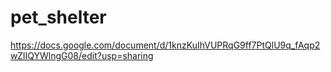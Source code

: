 # pet_shelter
https://docs.google.com/document/d/1knzKuIhVUPRqG9ff7PtQlU9q_fAqp2wZIIQYWlngG08/edit?usp=sharing